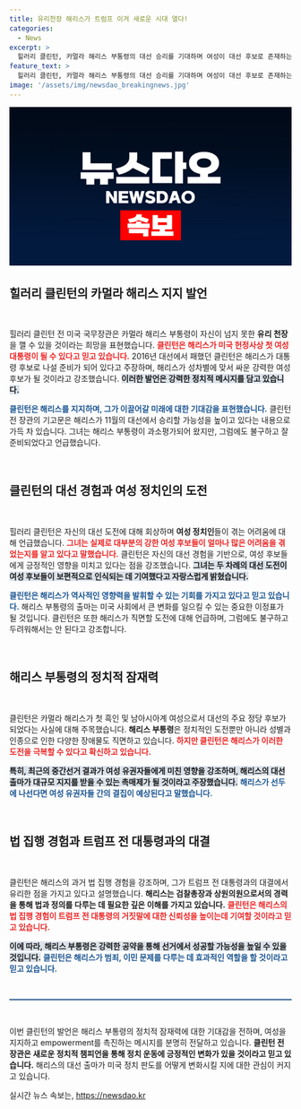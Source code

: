 ```yaml
---
title: 유리천장 해리스가 트럼프 이겨 새로운 시대 열다!
categories:
  - News
excerpt: >
  힐러리 클린턴, 카멀라 해리스 부통령의 대선 승리를 기대하며 여성이 대선 후보로 존재하는 것은 더 이상 특이사항이 아니다라고 밝혀. 해리스가 트럼프를 물리치고 역사적 첫 여성 대통령에 오를 가능성을 강조했다.
feature_text: >
  힐러리 클린턴, 카멀라 해리스 부통령의 대선 승리를 기대하며 여성이 대선 후보로 존재하는 것은 더 이상 특이사항이 아니다라고 밝혀. 해리스가 트럼프를 물리치고 역사적 첫 여성 대통령에 오를 가능성을 강조했다.
image: '/assets/img/newsdao_breakingnews.jpg'
---
```


<p><img src="/assets/img/newsdao_breakingnews.jpg" alt="ranknews 속보" /></p>

<h2 data-ke-size="size26">힐러리 클린턴의 카멀라 해리스 지지 발언</h2>

<p data-ke-size="size16">&nbsp;</p>

<p>힐러리 클린턴 전 미국 국무장관은 카멀라 해리스 부통령이 자신이 넘지 못한 <b>유리 천장</b>을 깰 수 있을 것이라는 희망을 표현했습니다. <b><span style="color: #ee2323;">클린턴은 해리스가 미국 헌정사상 첫 여성 대통령이 될 수 있다고 믿고 있습니다.</span></b> 2016년 대선에서 패했던 클린턴은 해리스가 대통령 후보로 나설 준비가 되어 있다고 주장하며, 해리스가 성차별에 맞서 싸운 강력한 여성 후보가 될 것이라고 강조했습니다. <b><span style="background-color: #21538527;">이러한 발언은 강력한 정치적 메시지를 담고 있습니다.</span></b> </p>

<p><b><span style="color: #1a5490;">클린턴은 해리스를 지지하며, 그가 이끌어갈 미래에 대한 기대감을 표현했습니다.</span></b> 클린턴 전 장관의 기고문은 해리스가 11월의 대선에서 승리할 가능성을 높이고 있다는 내용으로 가득 차 있습니다. 그녀는 해리스 부통령이 과소평가되어 왔지만, 그럼에도 불구하고 잘 준비되었다고 언급했습니다.</p>

<p data-ke-size="size16">&nbsp;</p>

<h2 data-ke-size="size26">클린턴의 대선 경험과 여성 정치인의 도전</h2>

<p data-ke-size="size16">&nbsp;</p>

<p>힐러리 클린턴은 자신의 대선 도전에 대해 회상하며 <b>여성 정치인</b>들이 겪는 어려움에 대해 언급했습니다. <b><span style="color: #ee2323;">그녀는 실제로 대부분의 강한 여성 후보들이 얼마나 많은 어려움을 겪었는지를 알고 있다고 말했습니다.</span></b> 클린턴은 자신의 대선 경험을 기반으로, 여성 후보들에게 긍정적인 영향을 미치고 있다는 점을 강조했습니다. <b><span style="background-color: #21538527;">그녀는 두 차례의 대선 도전이 여성 후보들이 보편적으로 인식되는 데 기여했다고 자랑스럽게 밝혔습니다.</span></b> </p>

<p><b><span style="color: #1a5490;">클린턴은 해리스가 역사적인 영향력을 발휘할 수 있는 기회를 가지고 있다고 믿고 있습니다.</span></b> 해리스 부통령의 출마는 미국 사회에서 큰 변화를 일으킬 수 있는 중요한 이정표가 될 것입니다. 클린턴은 또한 해리스가 직면할 도전에 대해 언급하며, 그럼에도 불구하고 두려워해서는 안 된다고 강조합니다.</p>

<p data-ke-size="size16">&nbsp;</p>

<h2 data-ke-size="size26">해리스 부통령의 정치적 잠재력</h2>

<p data-ke-size="size16">&nbsp;</p>

<p>클린턴은 카멀라 해리스가 첫 흑인 및 남아시아계 여성으로서 대선의 주요 정당 후보가 되었다는 사실에 대해 주목했습니다. <b>해리스 부통령</b>은 정치적인 도전뿐만 아니라 성별과 인종으로 인한 다양한 장애물도 직면하고 있습니다. <b><span style="color: #ee2323;">하지만 클린턴은 해리스가 이러한 도전을 극복할 수 있다고 확신하고 있습니다.</span></b> </p>

<p><b><span style="background-color: #21538527;">특히, 최근의 중간선거 결과가 여성 유권자들에게 미친 영향을 강조하며, 해리스의 대선 출마가 대규모 지지를 받을 수 있는 촉매제가 될 것이라고 주장했습니다.</span></b> <b><span style="color: #1a5490;">해리스가 선두에 나선다면 여성 유권자들 간의 결집이 예상된다고 말했습니다.</span></b> </p>

<p data-ke-size="size16">&nbsp;</p>

<h2 data-ke-size="size26">법 집행 경험과 트럼프 전 대통령과의 대결</h2>

<p data-ke-size="size16">&nbsp;</p>

<p>클린턴은 해리스의 과거 법 집행 경험을 강조하며, 그가 트럼프 전 대통령과의 대결에서 유리한 점을 가지고 있다고 설명했습니다. <b>해리스는 검찰총장과 상원의원으로서의 경력을 통해 법과 정의를 다루는 데 필요한 깊은 이해를 가지고 있습니다.</b> <b><span style="color: #ee2323;">클린턴은 해리스의 법 집행 경험이 트럼프 전 대통령의 거짓말에 대한 신뢰성을 높이는데 기여할 것이라고 믿고 있습니다.</span></b></p>

<p><b><span style="background-color: #21538527;">이에 따라, 해리스 부통령은 강력한 공약을 통해 선거에서 성공할 가능성을 높일 수 있을 것입니다.</span></b> <b><span style="color: #1a5490;">클린턴은 해리스가 범죄, 이민 문제를 다루는 데 효과적인 역할을 할 것이라고 믿고 있습니다.</span></b></p>

<p data-ke-size="size16">&nbsp;</p>

<hr style="height: 2px; border: none; background-color: #215385;"/>

<p data-ke-size="size16">&nbsp;</p>

<p>이번 클린턴의 발언은 해리스 부통령의 정치적 잠재력에 대한 기대감을 전하며, 여성을 지지하고 empowerment를 촉진하는 메시지를 분명히 전달하고 있습니다. <b>클린턴 전 장관은 새로운 정치적 챔피언을 통해 정치 운동에 긍정적인 변화가 있을 것이라고 믿고 있습니다.</b> 해리스의 대선 출마가 미국 정치 판도를 어떻게 변화시킬 지에 대한 관심이 커지고 있습니다.</p>
실시간 뉴스 속보는, <a href="https://newsdao.kr" rel="dofollow">https://newsdao.kr</a>


